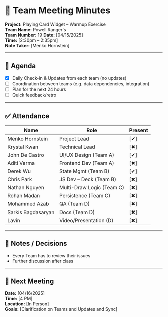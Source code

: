# 📝 Team Meeting Minutes

**Project:** Playing Card Widget – Warmup Exercise  
**Team Name:** Powell Ranger's  
**Team Number:** 19
**Date:** [04/15/2025]  
**Time:** [2:30pm – 2:35pm]  
**Note Taker:** [Menko Hornstein]  

---

## 📌 Agenda
- [x] Daily Check-in & Updates from each team (no updates)
- [ ] Coordination between teams (e.g. data dependencies, integration)
- [ ] Plan for the next 24 hours
- [ ] Quick feedback/retro

---

## ✅ Attendance
| Name              | Role                     | Present |
|-------------------|--------------------------|---------|
| Menko Hornstein   | Project Lead             | [✔]   |
| Krystal Kwan      | Technical Lead           | [✖]   |
| John De Castro    | UI/UX Design (Team A)    | [✔]   |
| Aditi Verma       | Frontend Dev (Team A)    | [✖]   |
| Derek Wu          | State Mgmt (Team B)      | [✔]   |
| Chris Park        | JS Dev – Deck (Team B)   | [✖]   |
| Nathan Nguyen     | Multi-Draw Logic (Team C)| [✖]   |
| Rohan Madan       | Persistence (Team C)     | [✖]   |
| Mohammed Azab     | QA (Team D)              | [✖]   |
| Sarkis Bagdasaryan| Docs (Team D)            | [✖]   |
| Lavin             | Video/Presentation (D)   | [✖]   |


---

## 💬 Notes / Decisions
- Every Team has to review their issues
- Further discussion after class

---

## 📅 Next Meeting
**Date:** [04/16/2025]  
**Time:** [4 PM]  
**Location:** [In Person]  
**Goals:** [Clarification on Teams and Updates and Sync]

